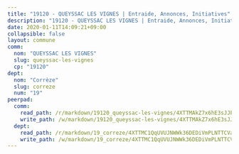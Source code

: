 ```yaml
---
title: "19120 - QUEYSSAC LES VIGNES | Entraide, Annonces, Initiatives"
description: "19120 - QUEYSSAC LES VIGNES | Entraide, Annonces, Initiatives"
date: 2020-01-11T14:09:21+09:00
collapsible: false
layout: commune
comm:
  nom: "QUEYSSAC LES VIGNES"
  slug: queyssac-les-vignes
  cp: "19120"
dept:
  nom: "Corrèze"
  slug: correze
  num: "19"
peerpad:
  comm:
    read_path: /r/markdown/19120_queyssac-les-vignes/4XTTMAkZ7x6hE3sJJPDcnXjUvYRbgrmLvmWhzqSTfnRBqT927
    write_path: /w/markdown/19120_queyssac-les-vignes/4XTTMAkZ7x6hE3sJJPDcnXjUvYRbgrmLvmWhzqSTfnRBqT927-K3TgUBRRhrz5jXby1rQFujg5uHEHJkunXWSmGcmbJzubLcRfrraufE6zrE23fMz79F4reaFy39vNYwNZyjgjZxRFtQUytdv1pW9GeF16bkpwUwDpJaKzpdpE9Pk4KVSGZhpTvTnF
  dept:
    read_path: /r/markdown/19_correze/4XTTMC1QqUVUJNWWk36DEDiVmPLNTTCVay5E5gwEvpSf36VsS
    write_path: /w/markdown/19_correze/4XTTMC1QqUVUJNWWk36DEDiVmPLNTTCVay5E5gwEvpSf36VsS-K3TgUzu4fqyixiBZaA5Ejd2iCC9xJnV2MqYc8L2r22c4qVWWx9VnJmMAAFTQjLmwLDBGZ9pgHdAtPGZHV6pZb6y2bhgaqXFUJ1Fp1QgihzJpszTr9ow8JcXoeYzTUZfY7Rzzn9sS
---
```


